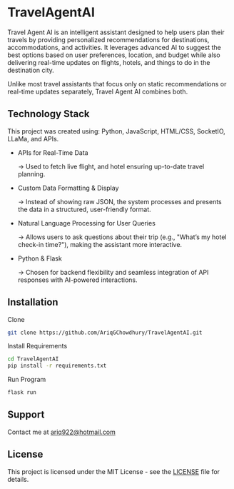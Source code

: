# TravelAgentAI

Travel Agent AI is an intelligent assistant designed to help users plan their travels by providing personalized recommendations for destinations, accommodations, and activities. It leverages advanced AI to suggest the best options based on user preferences, location, and budget while also delivering real-time updates on flights, hotels, and things to do in the destination city.

Unlike most travel assistants that focus only on static recommendations or real-time updates separately, Travel Agent AI combines both.

## Technology Stack
This project was created using: Python, JavaScript, HTML/CSS, SocketIO, LLaMa, and APIs.

- APIs for Real-Time Data

   → Used to fetch live flight, and hotel ensuring up-to-date travel planning.

- Custom Data Formatting & Display
  
  → Instead of showing raw JSON, the system processes and presents the data in a structured, user-friendly format.

- Natural Language Processing for User Queries
  
  → Allows users to ask questions about their trip (e.g., "What’s my hotel check-in time?"), making the assistant more interactive.

- Python & Flask
  
  → Chosen for backend flexibility and seamless integration of API responses with AI-powered interactions.

## Installation

Clone
```bash
git clone https://github.com/AriqGChowdhury/TravelAgentAI.git

```
Install Requirements
```bash
cd TravelAgentAI
pip install -r requirements.txt
```
Run Program
```bash
flask run
```

## Support

Contact me at ariq922@hotmail.com

## License

This project is licensed under the MIT License - see the [LICENSE](LICENSE) file for details.
